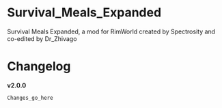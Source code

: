 # Survival_Meals_Expanded
Survival Meals Expanded, a mod for RimWorld created by Spectrosity and co-edited by Dr_Zhivago

# Changelog
**v2.0.0**
```
Changes_go_here
```
